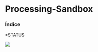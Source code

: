 # Processing-Sandbox

### Índice
   *[STATUS](#Status)


   <p align="left">
      <img src="https://img.shields.io/badge/STATUS-IN%20DEVELOPMENT-green">
   </p>

